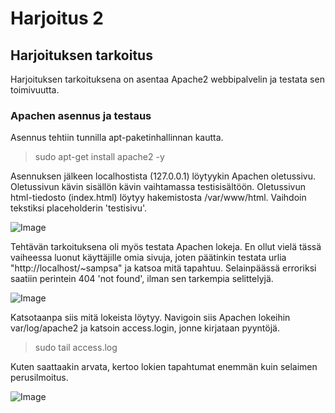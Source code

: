 # Harjoitus 2

## Harjoituksen tarkoitus

Harjoituksen tarkoituksena on asentaa Apache2 webbipalvelin ja testata sen toimivuutta.

### Apachen asennus ja testaus

Asennus tehtiin tunnilla apt-paketinhallinnan kautta.

>sudo apt-get install apache2 -y

Asennuksen jälkeen localhostista (127.0.0.1) löytyykin Apachen oletussivu. Oletussivun kävin sisällön kävin vaihtamassa testisisältöön. Oletussivun html-tiedosto (index.html) löytyy hakemistosta /var/www/html. Vaihdoin tekstiksi placeholderin 'testisivu'. 

![Image](/CLI/defaultpage.png "default")

Tehtävän tarkoituksena oli myös testata Apachen lokeja. En ollut vielä tässä vaiheessa luonut käyttäjille omia sivuja, joten päätinkin testata urlia "http://localhost/~sampsa" ja katsoa mitä tapahtuu. Selainpäässä erroriksi saatiin perintein 404 'not found', ilman sen tarkempia selittelyjä.  

![Image](/CLI/404browser.png "404")

Katsotaanpa siis mitä lokeista löytyy. Navigoin siis Apachen lokeihin var/log/apache2 ja katsoin access.login, jonne kirjataan pyyntöjä. 

>sudo tail access.log

Kuten saattaakin arvata, kertoo lokien tapahtumat enemmän kuin selaimen perusilmoitus. 

![Image](/CLI/404log.png "404")